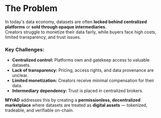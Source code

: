 # The Problem

In today's data economy, datasets are often **locked behind centralized platforms** or **sold through opaque intermediaries**.  
Creators struggle to monetize their data fairly, while buyers face high costs, limited transparency, and trust issues.

### Key Challenges:
- **Centralized control:** Platforms own and gatekeep access to valuable datasets.  
- **Lack of transparency:** Pricing, access rights, and data provenance are unclear.  
- **Limited monetization:** Creators receive minimal compensation for their data.  
- **Intermediary dependency:** Trust is placed in centralized brokers.  

**MYrAD** addresses this by creating a **permissionless, decentralized marketplace** where datasets are treated as **digital assets** — tokenized, tradeable, and verifiable on-chain.
